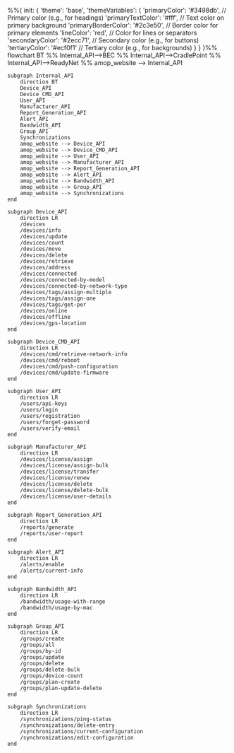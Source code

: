%%{
init: {
'theme': 'base',
'themeVariables': {
'primaryColor': '#3498db', // Primary color (e.g., for headings)
'primaryTextColor': '#fff', // Text color on primary background
'primaryBorderColor': '#2c3e50', // Border color for primary elements
'lineColor': 'red', // Color for lines or separators
'secondaryColor': '#2ecc71', // Secondary color (e.g., for buttons)
'tertiaryColor': '#ecf0f1' // Tertiary color (e.g., for backgrounds)
}
}
}%%
flowchart BT
%% Internal_API-->BEC
%% Internal_API-->CradlePoint
%% Internal_API-->ReadyNet
%% amop_website --> Internal_API

    subgraph Internal_API
        direction BT
        Device_API
        Device_CMD_API
        User_API
        Manufacturer_API
        Report_Generation_API
        Alert_API
        Bandwidth_API
        Group_API
        Synchronizations
        amop_website --> Device_API
        amop_website --> Device_CMD_API
        amop_website --> User_API
        amop_website --> Manufacturer_API
        amop_website --> Report_Generation_API
        amop_website --> Alert_API
        amop_website --> Bandwidth_API
        amop_website --> Group_API
        amop_website --> Synchronizations
    end

    subgraph Device_API
        direction LR
        /devices
        /devices/info
        /devices/update
        /devices/count
        /devices/move
        /devices/delete
        /devices/retrieve
        /devices/address
        /devices/connected
        /devices/connected-by-model
        /devices/connected-by-network-type
        /devices/tags/assign-multiple
        /devices/tags/assign-one
        /devices/tags/get-per
        /devices/online
        /devices/offline
        /devices/gps-location
    end

    subgraph Device_CMD_API
        direction LR
        /devices/cmd/retrieve-network-info
        /devices/cmd/reboot
        /devices/cmd/push-configuration
        /devices/cmd/update-firmware
    end

    subgraph User_API
        direction LR
        /users/api-keys
        /users/login
        /users/registration
        /users/forget-password
        /users/verify-email
    end

    subgraph Manufacturer_API
        direction LR
        /devices/license/assign
        /devices/license/assign-bulk
        /devices/license/transfer
        /devices/license/renew
        /devices/license/delete
        /devices/license/delete-bulk
        /devices/license/user-details
    end

    subgraph Report_Generation_API
        direction LR
        /reports/generate
        /reports/user-report
    end

    subgraph Alert_API
        direction LR
        /alerts/enable
        /alerts/current-info
    end

    subgraph Bandwidth_API
        direction LR
        /bandwidth/usage-with-range
        /bandwidth/usage-by-mac
    end

    subgraph Group_API
        direction LR
        /groups/create
        /groups/all
        /groups/by-id
        /groups/update
        /groups/delete
        /groups/delete-bulk
        /groups/device-count
        /groups/plan-create
        /groups/plan-update-delete
    end

    subgraph Synchronizations
        direction LR
        /synchronizations/ping-status
        /synchronizations/delete-entry
        /synchronizations/current-configuration
        /synchronizations/edit-configuration
    end
